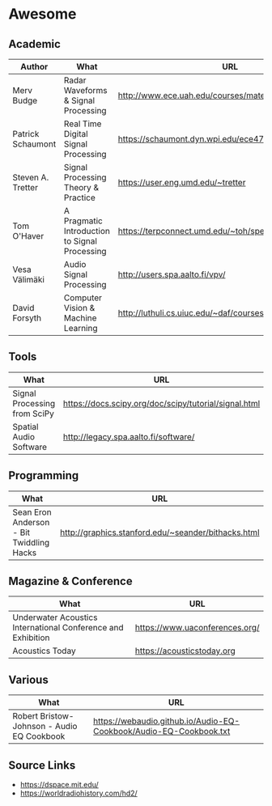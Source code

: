 # Awesome

## Academic
Author | What | URL
---|---|---
Merv Budge        | Radar Waveforms & Signal Processing      | http://www.ece.uah.edu/courses/material/EE710-Merv/
Patrick Schaumont | Real Time Digital Signal Processing      | https://schaumont.dyn.wpi.edu/ece4703b20/lectures.html
Steven A. Tretter | Signal Processing Theory  & Practice     | https://user.eng.umd.edu/~tretter
Tom O'Haver       | A Pragmatic Introduction to Signal Processing  | https://terpconnect.umd.edu/~toh/spectrum/TOC.html
Vesa Välimäki     | Audio Signal Processing                  | http://users.spa.aalto.fi/vpv/
David Forsyth     | Computer Vision & Machine Learning       | http://luthuli.cs.uiuc.edu/~daf/courses/

## Tools
What | URL
---|---
Signal Processing from SciPy | https://docs.scipy.org/doc/scipy/tutorial/signal.html
Spatial Audio Software       | http://legacy.spa.aalto.fi/software/

## Programming
What | URL
---|---
Sean Eron Anderson  - Bit Twiddling Hacks | http://graphics.stanford.edu/~seander/bithacks.html

## Magazine & Conference
What | URL
---|---
Underwater Acoustics International Conference and Exhibition | https://www.uaconferences.org/
Acoustics Today                                              | https://acousticstoday.org

## Various
What | URL
---|---
Robert Bristow-Johnson - Audio EQ Cookbook | https://webaudio.github.io/Audio-EQ-Cookbook/Audio-EQ-Cookbook.txt

## Source Links
- https://dspace.mit.edu/
- https://worldradiohistory.com/hd2/
